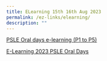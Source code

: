 ```yaml
---
title: ELearning 15th 16th Aug 2023
permalink: /ez-links/elearning/
description: ""
---
```

[PSLE Oral days e-learning (P1 to P5)](/files/final_2023_psle%20oral%20days%20e-learning%20&%20bl_p1%20to%20p5%20plan.pdf)

[E-Learning 2023 PSLE Oral Days](/files/final_pgvp_203_e-learning%202023_psle%20oral%20days.pdf)